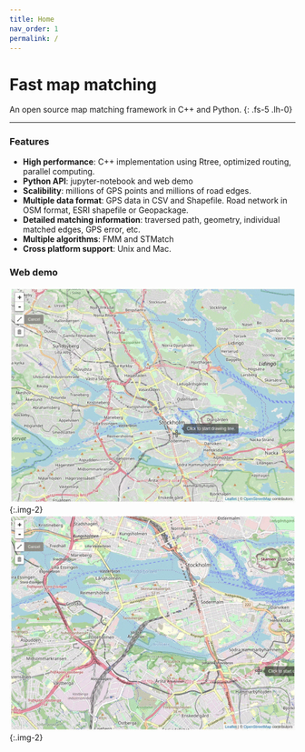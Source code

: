 ```yaml
---
title: Home
nav_order: 1
permalink: /
---
```


# Fast map matching

An open source map matching framework in C++ and Python.
{: .fs-5 .lh-0}

---

### Features

- **High performance**: C++ implementation using Rtree, optimized routing, parallel computing.
- **Python API**: jupyter-notebook and web demo
- **Scalibility**: millions of GPS points and millions of road edges.  
- **Multiple data format**: GPS data in CSV and Shapefile.  Road network in OSM format, ESRI shapefile or Geopackage.
- **Detailed matching information**: traversed path, geometry, individual matched edges, GPS error, etc.
- **Multiple algorithms**: FMM and STMatch
- **Cross platform support**: Unix and Mac.

### Web demo

![fmm output](/assets/images/demo1.gif){:.img-2}
![fmm output](/assets/images/demo2.gif){:.img-2}
